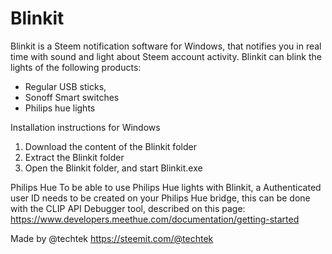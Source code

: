 # Blinkit

Blinkit is a Steem notification software for Windows, that notifies you in real time with sound and light about Steem account activity.
Blinkit can blink the lights of the following products:

- Regular USB sticks,
- Sonoff Smart switches
- Philips hue lights 

Installation instructions for Windows

1. Download the content of the Blinkit folder 
2. Extract the Blinkit folder
3. Open the Blinkit folder, and start Blinkit.exe




Philips Hue
To be able to use Philips Hue lights with Blinkit, a Authenticated user ID needs to be created on your Philips Hue bridge,
this can be done with the CLIP API Debugger tool, described on this page:
https://www.developers.meethue.com/documentation/getting-started





Made by @techtek
https://steemit.com/@techtek

